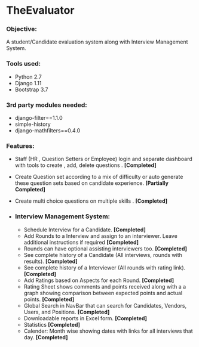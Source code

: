 # TheEvaluator

 ### Objective:

 A student/Candidate evaluation system along with Interview Management System.

### Tools used:

- Python 2.7
- Django 1.11
- Bootstrap 3.7

### 3rd party modules needed:

- django-filter==1.1.0
- simple-history
- django-mathfilters==0.4.0

### Features:

- Staff (HR , Question Setters or Employee)  login and separate dashboard with tools to create , add, delete questions . **[Completed]**
- Create Question set according to a mix of difficulty or auto generate these question sets based on candidate experience. **[Partially Completed]**
- Create multi choice questions on multiple skills . **[Completed]**

- ### Interview Management System:

  - Schedule Interview for a Candidate. **[Completed]**
  - Add Rounds to a Interview and assign to an interviewer. Leave additional instructions if required **[Completed]**
  - Rounds can have optional assisting interviewers too. **[Completed]**
  - See complete history of a Candidate (All interviews, rounds with results). **[Completed]**
  - See complete history of a Interviewer (All rounds with rating link). **[Completed]**
  - Add Ratings based on Aspects for each Round. **[Completed]**
  - Rating Sheet shows comments and points received along with a a graph showing comparison
    between expected points and actual points. **[Completed]**
  - Global Search in NavBar that can search for Candidates, Vendors, Users, and Positions. **[Completed]**
  - Downloadable reports in Excel form. **[Completed]**
  - Statistics **[Completed]**
  - Calender: Month wise showing dates with links for all interviews that day. **[Completed]**
